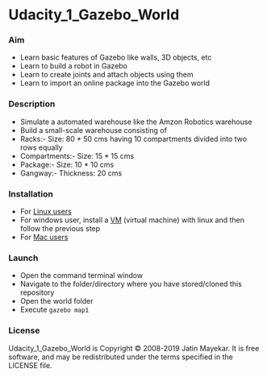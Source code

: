# Udacity_1_Gazebo_World

### Aim

- Learn basic features of Gazebo like walls, 3D objects, etc
- Learn to build a robot in Gazebo
- Learn to create joints and attach objects using them
- Learn to import an online package into the Gazebo world

### Description

- Simulate a automated warehouse like the Amzon Robotics warehouse
- Build a small-scale warehouse consisting of
- Racks:- Size: 80 * 50 cms having 10 compartments divided into two rows equally
- Compartments:- Size: 15 * 15 cms
- Package:- Size: 10 * 10 cms
- Gangway:- Thickness: 20 cms

### Installation

- For [Linux users](http://gazebosim.org/tutorials?tut=install_ubuntu)
- For windows user, install a [VM](https://www.virtualbox.org/) (virtual machine) with linux and then follow the previous step
- For [Mac users](http://gazebosim.org/tutorials?tut=install_on_mac&ver=6.0&cat=install)

### Launch

- Open the command terminal window
- Navigate to the folder/directory where you have stored/cloned this repository
- Open the world folder
- Execute `gazebo map1`

### License

Udacity_1_Gazebo_World is Copyright © 2008-2019 Jatin Mayekar. It is free software, and may be redistributed under the terms specified in the LICENSE file.
